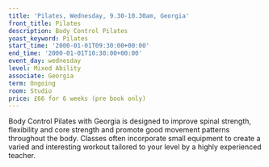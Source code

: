 ```yaml
---
title: 'Pilates, Wednesday, 9.30-10.30am, Georgia'
front_title: Pilates
description: Body Control Pilates
yoast_keyword: Pilates
start_time: '2000-01-01T09:30:00+00:00'
end_time: '2000-01-01T10:30:00+00:00'
event_day: wednesday
level: Mixed Ability
associate: Georgia
term: Ongoing
room: Studio
price: £66 for 6 weeks (pre book only)
---
```

Body Control Pilates with Georgia is designed to improve spinal strength, flexibility and core strength and promote good movement patterns throughout the body. Classes often incorporate small equipment to create a varied and interesting workout tailored to your level by a highly experienced teacher.
